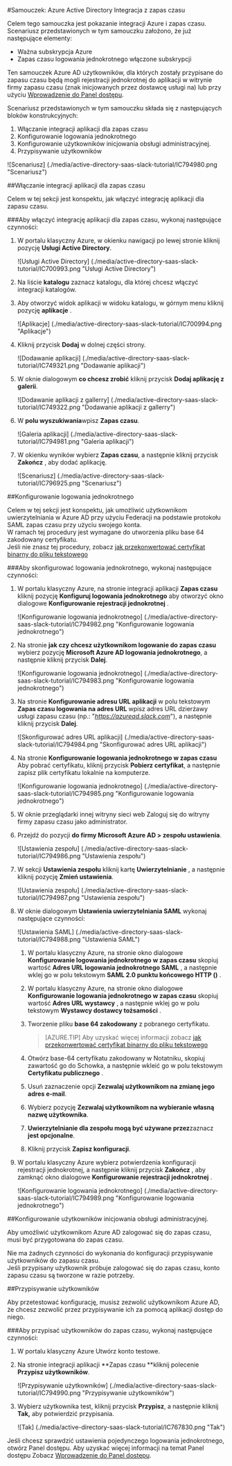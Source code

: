 <properties 
    pageTitle="Samouczek: Azure Active Directory Integracja z zapas czasu | Microsoft Azure" 
    description="Dowiedz się, jak użyć zapas czasu przy użyciu usługi Azure Active Directory w celu włączenia rejestracji jednokrotnej, automatycznego inicjowania obsługi administracyjnej i nie tylko!" 
    services="active-directory" 
    authors="jeevansd"  
    documentationCenter="na" 
    manager="femila"/>
<tags 
    ms.service="active-directory" 
    ms.devlang="na" 
    ms.topic="article" 
    ms.tgt_pltfrm="na" 
    ms.workload="identity" 
    ms.date="09/19/2016" 
    ms.author="jeedes" />

#<a name="tutorial-azure-active-directory-integration-with-slack"></a>Samouczek: Azure Active Directory Integracja z zapas czasu
  
Celem tego samouczka jest pokazanie integracji Azure i zapas czasu.  
Scenariusz przedstawionych w tym samouczku założono, że już następujące elementy:

-   Ważna subskrypcja Azure
-   Zapas czasu logowania jednokrotnego włączone subskrypcji
  
Ten samouczek Azure AD użytkowników, dla których zostały przypisane do zapasu czasu będą mogli rejestracji jednokrotnej do aplikacji w witrynie firmy zapasu czasu (znak inicjowanych przez dostawcę usługi na) lub przy użyciu [Wprowadzenie do Panel dostępu](active-directory-saas-access-panel-introduction.md).
  
Scenariusz przedstawionych w tym samouczku składa się z następujących bloków konstrukcyjnych:

1.  Włączanie integracji aplikacji dla zapas czasu
2.  Konfigurowanie logowania jednokrotnego
3.  Konfigurowanie użytkowników inicjowania obsługi administracyjnej.
4.  Przypisywanie użytkowników

![Scenariusz] (./media/active-directory-saas-slack-tutorial/IC794980.png "Scenariusz")

##<a name="enabling-the-application-integration-for-slack"></a>Włączanie integracji aplikacji dla zapas czasu
  
Celem w tej sekcji jest konspektu, jak włączyć integrację aplikacji dla zapasu czasu.

###<a name="to-enable-the-application-integration-for-slack-perform-the-following-steps"></a>Aby włączyć integrację aplikacji dla zapas czasu, wykonaj następujące czynności:

1.  W portalu klasyczny Azure, w okienku nawigacji po lewej stronie kliknij pozycję **Usługi Active Directory**.

    ![Usługi Active Directory] (./media/active-directory-saas-slack-tutorial/IC700993.png "Usługi Active Directory")

2.  Na liście **katalogu** zaznacz katalogu, dla której chcesz włączyć integracji katalogów.

3.  Aby otworzyć widok aplikacji w widoku katalogu, w górnym menu kliknij pozycję **aplikacje** .

    ![Aplikacje] (./media/active-directory-saas-slack-tutorial/IC700994.png "Aplikacje")

4.  Kliknij przycisk **Dodaj** w dolnej części strony.

    ![Dodawanie aplikacji] (./media/active-directory-saas-slack-tutorial/IC749321.png "Dodawanie aplikacji")

5.  W oknie dialogowym **co chcesz zrobić** kliknij przycisk **Dodaj aplikację z galerii**.

    ![Dodawanie aplikacji z gallerry] (./media/active-directory-saas-slack-tutorial/IC749322.png "Dodawanie aplikacji z gallerry")

6.  W **polu wyszukiwania**wpisz **Zapas czasu**.

    ![Galeria aplikacji] (./media/active-directory-saas-slack-tutorial/IC794981.png "Galeria aplikacji")

7.  W okienku wyników wybierz **Zapas czasu**, a następnie kliknij przycisk **Zakończ** , aby dodać aplikację.

    ![Scenariusz] (./media/active-directory-saas-slack-tutorial/IC796925.png "Scenariusz")

##<a name="configuring-single-sign-on"></a>Konfigurowanie logowania jednokrotnego
  
Celem w tej sekcji jest konspektu, jak umożliwić użytkownikom uwierzytelniania w Azure AD przy użyciu Federacji na podstawie protokołu SAML zapas czasu przy użyciu swojego konta.  
W ramach tej procedury jest wymagane do utworzenia pliku base 64 zakodowany certyfikatu.  
Jeśli nie znasz tej procedury, zobacz [jak przekonwertować certyfikat binarny do pliku tekstowego](http://youtu.be/PlgrzUZ-Y1o)

###<a name="to-configure-single-sign-on-perform-the-following-steps"></a>Aby skonfigurować logowania jednokrotnego, wykonaj następujące czynności:

1.  W portalu klasyczny Azure, na stronie integracji aplikacji **Zapas czasu** kliknij pozycję **Konfiguruj logowania jednokrotnego** aby otworzyć okno dialogowe **Konfigurowanie rejestracji jednokrotnej** .

    ![Konfigurowanie logowania jednokrotnego] (./media/active-directory-saas-slack-tutorial/IC794982.png "Konfigurowanie logowania jednokrotnego")

2.  Na stronie **jak czy chcesz użytkownikom logowanie do zapas czasu** wybierz pozycję **Microsoft Azure AD logowania jednokrotnego**, a następnie kliknij przycisk **Dalej**.

    ![Konfigurowanie logowania jednokrotnego] (./media/active-directory-saas-slack-tutorial/IC794983.png "Konfigurowanie logowania jednokrotnego")

3.  Na stronie **Konfigurowanie adresu URL aplikacji** w polu tekstowym **Zapas czasu logowania na adres URL** wpisz adres URL dzierżawy usługi zapasu czasu (np.: "*https://azuread.slack.com*"), a następnie kliknij przycisk **Dalej**.

    ![Skonfigurować adres URL aplikacji] (./media/active-directory-saas-slack-tutorial/IC794984.png "Skonfigurować adres URL aplikacji")

4.  Na stronie **Konfigurowanie logowania jednokrotnego w zapas czasu** Aby pobrać certyfikatu, kliknij przycisk **Pobierz certyfikat**, a następnie zapisz plik certyfikatu lokalnie na komputerze.

    ![Konfigurowanie logowania jednokrotnego] (./media/active-directory-saas-slack-tutorial/IC794985.png "Konfigurowanie logowania jednokrotnego")

5.  W oknie przeglądarki innej witryny sieci web Zaloguj się do witryny firmy zapasu czasu jako administrator.

6.  Przejdź do pozycji **do firmy Microsoft Azure AD \> zespołu ustawienia**.

    ![Ustawienia zespołu] (./media/active-directory-saas-slack-tutorial/IC794986.png "Ustawienia zespołu")

7.  W sekcji **Ustawienia zespołu** kliknij kartę **Uwierzytelnianie** , a następnie kliknij pozycję **Zmień ustawienia**.

    ![Ustawienia zespołu] (./media/active-directory-saas-slack-tutorial/IC794987.png "Ustawienia zespołu")

8.  W oknie dialogowym **Ustawienia uwierzytelniania SAML** wykonaj następujące czynności:

    ![Ustawienia SAML] (./media/active-directory-saas-slack-tutorial/IC794988.png "Ustawienia SAML")

    1.  W portalu klasyczny Azure, na stronie okno dialogowe **Konfigurowanie logowania jednokrotnego w zapas czasu** skopiuj wartość **Adres URL logowania jednokrotnego SAML** , a następnie wklej go w polu tekstowym **SAML 2.0 punktu końcowego HTTP ()** .
    2.  W portalu klasyczny Azure, na stronie okno dialogowe **Konfigurowanie logowania jednokrotnego w zapas czasu** skopiuj wartość **Adres URL wystawcy** , a następnie wklej go w polu tekstowym **Wystawcy dostawcy tożsamości** .
    3.  Tworzenie pliku **base 64 zakodowany** z pobranego certyfikatu.
    
        >[AZURE.TIP] Aby uzyskać więcej informacji zobacz [jak przekonwertować certyfikat binarny do pliku tekstowego](http://youtu.be/PlgrzUZ-Y1o)

    4.  Otwórz base-64 certyfikatu zakodowany w Notatniku, skopiuj zawartość go do Schowka, a następnie wkleić go w polu tekstowym **Certyfikatu publicznego** .
    5.  Usuń zaznaczenie opcji **Zezwalaj użytkownikom na zmianę jego adres e-mail**.
    6.  Wybierz pozycję **Zezwalaj użytkownikom na wybieranie własną nazwę użytkownika**.
    7.  **Uwierzytelnianie dla zespołu mogą być używane przez**zaznacz **jest opcjonalne**.
    8.  Kliknij przycisk **Zapisz konfiguracji**.

9.  W portalu klasyczny Azure wybierz potwierdzenia konfiguracji rejestracji jednokrotnej, a następnie kliknij przycisk **Zakończ** , aby zamknąć okno dialogowe **Konfigurowanie rejestracji jednokrotnej** .

    ![Konfigurowanie logowania jednokrotnego] (./media/active-directory-saas-slack-tutorial/IC794989.png "Konfigurowanie logowania jednokrotnego")

##<a name="configuring-user-provisioning"></a>Konfigurowanie użytkowników inicjowania obsługi administracyjnej.
  
Aby umożliwić użytkownikom Azure AD zalogować się do zapas czasu, musi być przygotowana do zapas czasu.
  
Nie ma żadnych czynności do wykonania do konfiguracji przypisywanie użytkowników do zapasu czasu.  
Jeśli przypisany użytkownik próbuje zalogować się do zapas czasu, konto zapasu czasu są tworzone w razie potrzeby.

##<a name="assigning-users"></a>Przypisywanie użytkowników
  
Aby przetestować konfigurację, musisz zezwolić użytkownikom Azure AD, że chcesz zezwolić przez przypisywanie ich za pomocą aplikacji dostęp do niego.

###<a name="to-assign-users-to-slack-perform-the-following-steps"></a>Aby przypisać użytkowników do zapas czasu, wykonaj następujące czynności:

1.  W portalu klasyczny Azure Utwórz konto testowe.

2.  Na stronie integracji aplikacji **Zapas czasu **kliknij polecenie **Przypisz użytkowników**.

    ![Przypisywanie użytkowników] (./media/active-directory-saas-slack-tutorial/IC794990.png "Przypisywanie użytkowników")

3.  Wybierz użytkownika test, kliknij przycisk **Przypisz**, a następnie kliknij **Tak,** aby potwierdzić przypisania.

    ![Tak] (./media/active-directory-saas-slack-tutorial/IC767830.png "Tak")
  
Jeśli chcesz sprawdzić ustawienia pojedynczego logowania jednokrotnego, otwórz Panel dostępu. Aby uzyskać więcej informacji na temat Panel dostępu Zobacz [Wprowadzenie do Panel dostępu](active-directory-saas-access-panel-introduction.md).